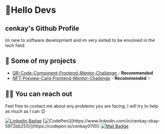 

# 🚀Hello Devs

##  cenkay's Github Profile

Im new to software development and ım very exited to be envolved in the tech field.




## 🥳 Some of my projects

- [QR-Code-Component-Frontend-Mentor-Challenge ](https://github.com/cenkay0110/QR-Code-Component-Frontend-Mentor-Challenge) - **Recommended** 
- [NFT-Preview-Card-Frontend-Mentor-Challenge](https://github.com/cenkay0110/NFT-Preview-Card-Frontend-Mentor-Challenge) - **Recommended** ✨

## 🤙🏻 You can reach out

Feel free to contact me about any problems you are facing. I will try to help as much as I can 😉

[![Linkedin Badge](https://img.shields.io/badge/linkedin-%230077B5.svg?&style=for-the-badge&logo=linkedin&logoColor=white)](https://www.linkedin.com/in/cenkay-okay-5972bb250/)
[![CodePen]([https://img.shields.io/badge/linkedin-%230077B5.svg?&style=for-the-badge&logo=linkedin&logoColor=white](https://img.shields.io/badge/Codepen-000000?style=for-the-badge&logo=codepen&logoColor=white))]([https://www.linkedin.com/in/cenkay-okay-5972bb250/](https://codepen.io/cenkay0110))
[![Mail Badge](https://img.shields.io/badge/email-c14438?style=for-the-badge&logo=Gmail&logoColor=white&link=)](mailto:)


